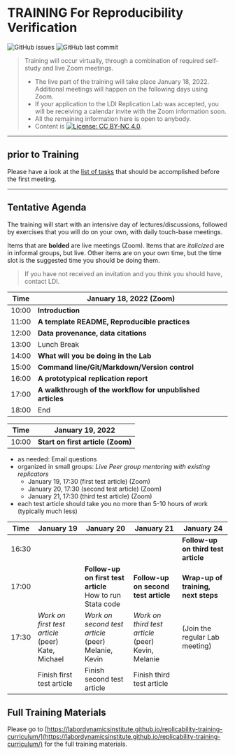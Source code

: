 TRAINING For Reproducibility Verification
=========================================


![GitHub issues](https://img.shields.io/github/issues-raw/labordynamicsinstitute/replicability-training.svg?style=flat) ![GitHub last commit](https://img.shields.io/github/last-commit/labordynamicsinstitute/replicability-training.svg?style=flat)

> Training will occur virtually, through a combination of required self-study and live Zoom meetings. 
> - The live part of the training will take place January 18, 2022. Additional meetings will happen on the following days using Zoom.
> - If your application to the LDI Replication Lab was accepted,  you will be receiving a calendar invite with the Zoom information soon. 
> - All the remaining information here is open to anybody. 
> - Content is [![License: CC BY-NC 4.0](https://licensebuttons.net/l/by-nc/4.0/80x15.png)](https://creativecommons.org/licenses/by-nc/4.0/).

---

prior to Training
------

Please have a look at the [list of tasks](https://labordynamicsinstitute.github.io/replicability-training-curriculum/pre-training.html) that should be accomplished before the first meeting. 

---

Tentative Agenda
----------------

The training will start with an intensive day of lectures/discussions, followed by exercises that you will do on your own, with daily touch-base meetings.

Items that are **bolded** are live meetings (Zoom). Items that are *italicized* are in informal groups, but live. Other items are on your own time, but the time slot is the suggested time you should be doing them. 

> If you have not received an invitation and you think you should have, contact LDI.

| Time  |  January 18, 2022     (Zoom)                                       |
|-------|-----------------------------------------------------------|
| 10:00 |  **Introduction**      |
| 11:00 |  **A template README, Reproducible practices**                     |
| 12:00 | **Data provenance, data citations**  |
| 13:00 |  Lunch Break                                               |
| 14:00 |  **What will you be doing in the Lab**                    |
| 15:00 |  **Command line/Git/Markdown/Version control**                    |
| 16:00 |  **A prototypical replication report**                        |
| 17:00 |  **A walkthrough of the workflow for unpublished articles** |
| 18:00 |  End                           |

| Time  |  January 19, 2022                                            |
|-------|-----------------------------------------------------------|
| 10:00 |  **Start on first article (Zoom)**      |



- as needed: Email questions
- organized in small groups: *Live Peer group mentoring with existing replicators*
  - January 19, 17:30 (first test article) (Zoom)
  - January 20, 17:30 (second test article) (Zoom)
  - January 21, 17:30 (third test article) (Zoom)
- each test article should take you no more than 5-10 hours of work (typically much less)


| Time     | January 19                          |  January 20                           | January 21                             | January 24 |
|----------|-------------------------------------|---------------------------------------|----------------------------------------|----------------------------------------|
| 16:30    |                                     |                                       |                                        | **Follow-up on third test article** |
| 17:00    |                                     | **Follow-up on first test article**<br>How to run Stata code   |  **Follow-up on second test article**  | **Wrap-up of training, next steps** | 
| 17:30    | *Work on first test article* (peer)<br>Kate, Michael | *Work on second test article* (peer) <br>Melanie, Kevin |  *Work on third test article* (peer) <br>Kevin, Melanie  | (Join the regular Lab meeting) |
|          | Finish first test article           |  Finish second test article           |  Finish third test article    ||                                   


Full Training Materials
----------------------

Please go to [https://labordynamicsinstitute.github.io/replicability-training-curriculum/](https://labordynamicsinstitute.github.io/replicability-training-curriculum/) for the full training materials.
